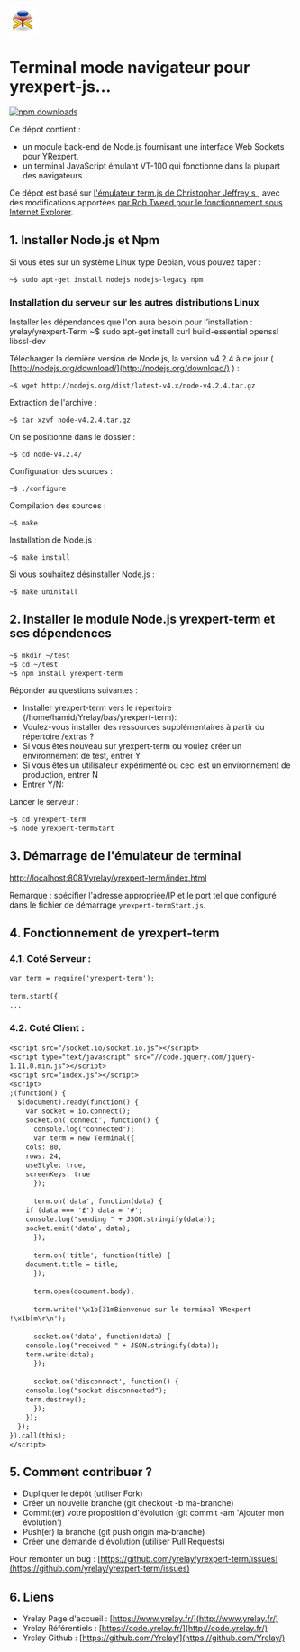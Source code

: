 ![yrexpert-logo.png](./images/yrexpert-logo.png)

# Terminal mode navigateur pour yrexpert-js...

[![npm downloads][downloads-image]][downloads-url]

Ce dépot contient :
* un module back-end de Node.js fournisant une interface Web Sockets pour YRexpert.
* un terminal JavaScript émulant VT-100 qui fonctionne dans la plupart des navigateurs.

Ce dépot est basé sur [l'émulateur term.js de Christopher Jeffrey's ](https://github.com/chjj/term.js/),
avec des modifications apportées [par Rob Tweed pour le fonctionnement sous Internet Explorer](https://github.com/robtweed/ewdVistATerm).

## 1. Installer Node.js et Npm

Si vous êtes sur un système Linux type Debian, vous pouvez taper :

	~$ sudo apt-get install nodejs nodejs-legacy npm

### Installation du serveur sur les autres distributions Linux

Installer les dépendances que l'on aura besoin pour l’installation :
yrelay/yrexpert-Term
	~$ sudo apt-get install curl build-essential openssl libssl-dev

Télécharger la dernière version de Node.js, la version v4.2.4 à ce jour ( [http://nodejs.org/download/](http://nodejs.org/download/) ) :

	~$ wget http://nodejs.org/dist/latest-v4.x/node-v4.2.4.tar.gz

Extraction de l'archive :

	~$ tar xzvf node-v4.2.4.tar.gz

On se positionne dans le dossier :

	~$ cd node-v4.2.4/

Configuration des sources :

	~$ ./configure

Compilation des sources :

	~$ make

Installation de Node.js :

	~$ make install

Si vous souhaitez désinstaller Node.js :

	~$ make uninstall

## 2. Installer le module Node.js yrexpert-term et ses dépendences

	~$ mkdir ~/test
	~$ cd ~/test	
	~$ npm install yrexpert-term

Réponder au questions suivantes :

* Installer yrexpert-term vers le répertoire (/home/hamid/Yrelay/bas/yrexpert-term):
* Voulez-vous installer des ressources supplémentaires à partir du répertoire /extras ?
* Si vous êtes nouveau sur yrexpert-term ou voulez créer un environnement de test, entrer Y
* Si vous êtes un utilisateur expérimenté ou ceci est un environnement de production, entrer N
* Entrer Y/N: 

Lancer le serveur :

	~$ cd yrexpert-term
	~$ node yrexpert-termStart

## 3. Démarrage de l'émulateur de terminal

[http://localhost:8081/yrelay/yrexpert-term/index.html](http://localhost:8081/yrelay/yrexpert-term/index.html)

Remarque : spécifier l'adresse appropriée/IP et le port tel que configuré dans
le fichier de démarrage `yrexpert-termStart.js`.

## 4. Fonctionnement de yrexpert-term

### 4.1. Coté Serveur :

	var term = require('yrexpert-term');

	term.start({
	...

### 4.2. Coté Client :

	<script src="/socket.io/socket.io.js"></script>
	<script type="text/javascript" src="//code.jquery.com/jquery-1.11.0.min.js"></script>
	<script src="index.js"></script>
	<script>
	;(function() {
	  $(document).ready(function() {
	    var socket = io.connect();
	    socket.on('connect', function() {
	      console.log("connected");
	      var term = new Terminal({
		cols: 80,
		rows: 24,
		useStyle: true,
		screenKeys: true
	      });

	      term.on('data', function(data) {
		if (data === '£') data = '#';
		console.log("sending " + JSON.stringify(data));
		socket.emit('data', data);
	      });

	      term.on('title', function(title) {
		document.title = title;
	      });

	      term.open(document.body);

	      term.write('\x1b[31mBienvenue sur le terminal YRexpert !\x1b[m\r\n');

	      socket.on('data', function(data) {
		console.log("received " + JSON.stringify(data));
		term.write(data);
	      });

	      socket.on('disconnect', function() {
		console.log("socket disconnected");
		term.destroy();
	      });
	    });
	  });
	}).call(this);
	</script>

## 5. Comment contribuer ?

* Dupliquer le dépôt (utiliser Fork)
* Créer un nouvelle branche (git checkout -b ma-branche)
* Commit(er) votre proposition d'évolution (git commit -am 'Ajouter mon évolution')
* Push(er) la branche (git push origin ma-branche)
* Créer une demande d'évolution (utiliser Pull Requests)

Pour remonter un bug : [https://github.com/yrelay/yrexpert-term/issues](https://github.com/yrelay/yrexpert-term/issues)

## 6. Liens

* Yrelay Page d'accueil : [https://www.yrelay.fr/](http://www.yrelay.fr/)
* Yrelay Référentiels : [https://code.yrelay.fr/](http://code.yrelay.fr/)
* Yrelay Github : [https://github.com/Yrelay/](https://github.com/Yrelay/)


[downloads-image]: https://img.shields.io/npm/dm/yrexpert-term.svg
[downloads-url]: https://npmjs.org/package/yrexpert-term



